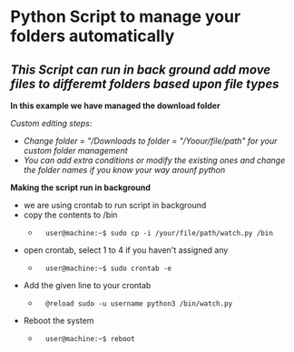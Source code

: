 # Python Script to manage your folders automatically
## _This Script can run in back ground add move files to differemt folders based upon file types_

**In this example we have managed the download folder**

*Custom editing steps:*
* *Change folder = "/Downloads to folder = "/Yoour/file/path" for your custom folder management*
* *You can add extra conditions or modify the existing ones and change the folder names if you know your way arounf python*

**Making the script run in background**
* we are using crontab to run script in background 
* copy the contents to /bin
    * ``` console
        user@machine:~$ sudo cp -i /your/file/path/watch.py /bin 
        ```
* open crontab, select 1 to 4 if you haven't assigned any
    * ``` console
        user@machine:~$ sudo crontab -e
        ```
* Add the given  line to your crontab
    * ``` console 
        @reload sudo -u username python3 /bin/watch.py
        ```
* Reboot the system
    * ```console
        user@machine:~$ reboot
        ```
